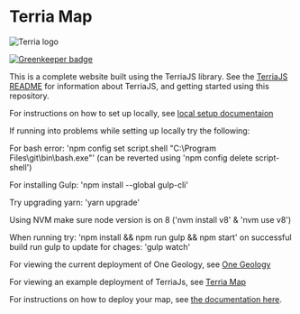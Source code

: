 Terria Map
==========

![Terria logo](terria-logo.png "Terria logo")

[![Greenkeeper badge](https://badges.greenkeeper.io/TerriaJS/TerriaMap.svg)](https://greenkeeper.io/)

This is a complete website built using the TerriaJS library. See the [TerriaJS README](https://github.com/TerriaJS/TerriaJS) for information about TerriaJS, and getting started using this repository.

For instructions on how to set up locally, see [local setup documentaion](https://docs.terria.io/guide/getting-started/)

If running into problems while setting up locally try the following:

For bash error: 'npm config set script.shell "C:\\Program Files\\git\\bin\\bash.exe"' (can be reverted using 'npm config delete script-shell')

For installing Gulp: 'npm install --global gulp-cli'

Try upgrading yarn: 'yarn upgrade'

Using NVM make sure node version is on 8 ('nvm install v8' & 'nvm use v8')

When running try: 'npm install && npm run gulp && npm start' on successful build run gulp to update for chages: 'gulp watch'

For viewing the current deployment of One Geology, see [One Geology](http://portal.onegeology.org/OnegeologyGlobal/)

For viewing an example deployment of TerriaJs, see [Terria Map](https://map.terria.io/)

For instructions on how to deploy your map, see [the documentation here](doc/deploying/deploying-to-aws.md).
